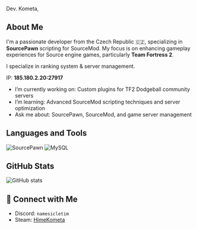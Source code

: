 Dev. Kometa,

## About Me

I'm a passionate developer from the Czech Republic 🇨🇿, specializing in **SourcePawn** scripting for SourceMod. 
My focus is on enhancing gameplay experiences for Source engine games, particularly **Team Fortress 2**.

I specialize in ranking system & server management.

IP: **185.180.2.20:27917**

-  I’m currently working on: Custom plugins for TF2 Dodgeball community servers
-  I’m learning: Advanced SourceMod scripting techniques and server optimization
-  Ask me about: SourcePawn, SourceMod, and game server management

##  Languages and Tools

![SourcePawn](https://img.shields.io/badge/-SourcePawn-05122A?style=flat&logo=sourceengine)
![MySQL](https://img.shields.io/badge/-MySQL-05122A?style=flat&logo=mysql)

##  GitHub Stats

![GitHub stats](https://github-readme-stats.vercel.app/api?username=HimeKometa&show_icons=true&theme=tokyonight)

## 🔗 Connect with Me

- Discord: `namesicletim`
- Steam: [HimeKometa](https://steamcommunity.com/profiles/76561198095675955/)
